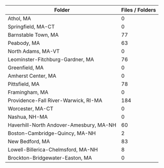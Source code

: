| Folder                                  |   Files / Folders |
|-----------------------------------------|-------------------|
| Athol, MA                               |                 0 |
| Springfield, MA-CT                      |                 0 |
| Barnstable Town, MA                     |                77 |
| Peabody, MA                             |                63 |
| North Adams, MA-VT                      |                 0 |
| Leominster-Fitchburg-Gardner, MA        |                76 |
| Greenfield, MA                          |                 0 |
| Amherst Center, MA                      |                 0 |
| Pittsfield, MA                          |                78 |
| Framingham, MA                          |                 0 |
| Providence-Fall River-Warwick, RI-MA    |               184 |
| Worcester, MA-CT                        |                 0 |
| Nashua, NH-MA                           |                 0 |
| Haverhill-North Andover-Amesbury, MA-NH |                60 |
| Boston-Cambridge-Quincy, MA-NH          |                 2 |
| New Bedford, MA                         |                83 |
| Lowell-Billerica-Chelmsford, MA-NH      |                 8 |
| Brockton-Bridgewater-Easton, MA         |                 0 |